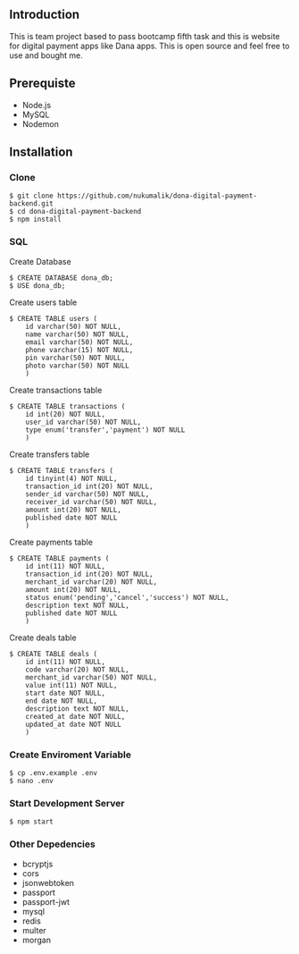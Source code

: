 ## Introduction

This is team project based to pass bootcamp fifth task and this is website for digital payment apps like Dana apps. This is open source and feel free to use and bought me.

## Prerequiste

-   Node.js
-   MySQL
-   Nodemon

## Installation

### Clone

    $ git clone https://github.com/nukumalik/dona-digital-payment-backend.git
    $ cd dona-digital-payment-backend
    $ npm install

### SQL

Create Database

    $ CREATE DATABASE dona_db;
    $ USE dona_db;

Create users table

    $ CREATE TABLE users (
        id varchar(50) NOT NULL,
        name varchar(50) NOT NULL,
        email varchar(50) NOT NULL,
        phone varchar(15) NOT NULL,
        pin varchar(50) NOT NULL,
        photo varchar(50) NOT NULL
        )
     
Create transactions table
    
    $ CREATE TABLE transactions (
        id int(20) NOT NULL,
        user_id varchar(50) NOT NULL,
        type enum('transfer','payment') NOT NULL
        )
        
Create transfers table

    $ CREATE TABLE transfers (
        id tinyint(4) NOT NULL,
        transaction_id int(20) NOT NULL,
        sender_id varchar(50) NOT NULL,
        receiver_id varchar(50) NOT NULL,
        amount int(20) NOT NULL,
        published date NOT NULL
        )
        
Create payments table

    $ CREATE TABLE payments (
        id int(11) NOT NULL,
        transaction_id int(20) NOT NULL,
        merchant_id varchar(20) NOT NULL,
        amount int(20) NOT NULL,
        status enum('pending','cancel','success') NOT NULL,
        description text NOT NULL,
        published date NOT NULL
        )
    
Create deals table

    $ CREATE TABLE deals (
        id int(11) NOT NULL,
        code varchar(20) NOT NULL,
        merchant_id varchar(50) NOT NULL,
        value int(11) NOT NULL,
        start date NOT NULL,
        end date NOT NULL,
        description text NOT NULL,
        created_at date NOT NULL,
        updated_at date NOT NULL
        )

### Create Enviroment Variable

    $ cp .env.example .env
    $ nano .env

### Start Development Server

    $ npm start

### Other Depedencies

-   bcryptjs
-   cors
-   jsonwebtoken
-   passport
-   passport-jwt
-   mysql
-   redis
-   multer
-   morgan
